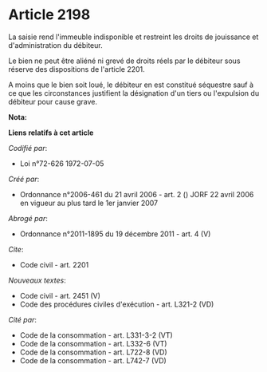 # Article 2198

La saisie rend l'immeuble indisponible et restreint les droits de jouissance et d'administration du débiteur. 

Le bien ne peut être aliéné ni grevé de droits réels par le débiteur sous réserve des dispositions de l'article 2201.

A moins que le bien soit loué, le débiteur en est constitué séquestre sauf à ce que les circonstances justifient la
désignation d'un tiers ou l'expulsion du débiteur pour cause grave.

**Nota:**



**Liens relatifs à cet article**

_Codifié par_:

  - Loi n°72-626 1972-07-05

_Créé par_:

  - Ordonnance n°2006-461 du 21 avril 2006 - art. 2 () JORF 22 avril 2006 en vigueur au plus tard le 1er janvier 2007

_Abrogé par_:

  - Ordonnance n°2011-1895 du 19 décembre 2011 - art. 4 (V)

_Cite_:

  - Code civil - art. 2201

_Nouveaux textes_:

  - Code civil - art. 2451 (V)
  - Code des procédures civiles d'exécution - art. L321-2 (VD)

_Cité par_:

  - Code de la consommation - art. L331-3-2 (VT)
  - Code de la consommation - art. L332-6 (VT)
  - Code de la consommation - art. L722-8 (VD)
  - Code de la consommation - art. L742-7 (VD)
